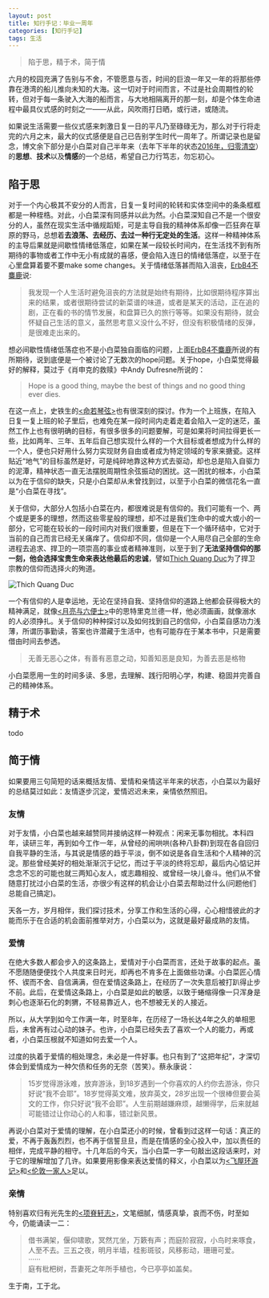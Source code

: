 ```yaml
---
layout: post
title: 知行手记：毕业一周年
categories: [知行手记]
tags: 生活
---
```


> 陷于思，精于术，简于情

六月的校园充满了告别与不舍，不管愿意与否，时间的巨浪一年又一年的将那些停靠在港湾的船儿推向未知的大海。这一切对于时间而言，不过是社会周期性的轮转，但对于每一条驶入大海的船而言，与大地相隔离开的那一刻，却是个体生命进程中最具仪式感的时刻之一——从此，风吹雨打日晒，或行进，或随流。

如果说生活需要一些仪式感来刺激日复一日的平凡乃至碌碌无为，那么对于行将走完的六月之末，最大的仪式感便是自己已告别学生时代一周年了。所谓记录也是留念，博文余下部分是小白菜对自己半年来（去年下半年的状态[2016年，归零清空](http://yongyuan.name/blog/year-turned-back.html)）的**思想**、**技术**以及**情感**的一个总结，希望自己力行笃志，勿忘初心。

## 陷于思

对于一个内心极其不安分的人而言，日复一复时间的轮转和实体空间中的条条框框都是一种桎梏。对此，小白菜深有同感并以此为然。小白菜深知自己不是一个很安分的人，虽然在现实生活中循规蹈矩，可是主导自我的精神体系却像一匹狂奔在草原的野马，总想着**去浪荡、去经历、去过一种行无定处的生活**。这样一种精神体系的主导后果就是间歇性情绪低落症，如果在某一段较长时间内，在生活找不到有所期待的事物或者工作中无小有成就的喜感，便会陷入连日的情绪低落症，以至于在心里盘算着要不要make some changes。关于情绪低落甚而陷入沮丧，[ErbB4不麋鹿](https://www.douban.com/people/81194074/)说:

> 我发现一个人生活时避免沮丧的方法就是始终有期待，比如很期待程序算出来的结果，或者很期待尝试的新菜谱的味道，或者是某天的活动，正在追的剧，正在看的书的情节发展，和盘算已久的旅行等等。如果没有期待，就会怀疑自己生活的意义，虽然思考意义没什么不好，但没有积极情绪的反弹，是很难走出来的。

想必间歇性情绪低落症也不是小白菜独自面临的问题，上面[ErbB4不麋鹿](https://www.douban.com/people/81194074/)所说的有所期待，说到底便是一个被讨论了无数次的hope问题。关于hope，小白菜觉得最好的解释，莫过于《肖申克的救赎》中Andy Dufresne所说的：

> Hope is a good thing, maybe the best of things and no good thing ever dies.

在这一点上，史铁生的[<命若琴弦>](https://book.douban.com/subject/1136988/)也有很深刻的探讨。作为一个上班族，在陷入日复一复上班的轮子里后，也难免在某一段时间内走着走着会陷入一定的迷茫，虽然工作上也有很明确的目标，有很多很多的问题要解，可是如果将时间拉得更长一些，比如两年、三年、五年后自己想实现什么样的一个大目标或者想成为什么样的一个人，便也只好用什么努力实现财务自由或者成为特定领域的专家来搪瓷。这样贴近“地气”的目标虽然是好，可是纯碎地靠这种方式去驱动，却也总是陷入自驱力的泥潭，精神状态一直无法摆脱周期性余弦振动的困扰。这一困扰的根本，小白菜以为在于信仰的缺失，只是小白菜却从未曾找到过，以至于小白菜的微信花名一直是“小白菜在寻找”。

关于信仰，大部分人包括小白菜在内，都很难说是有信仰的。我们可能有一个、两个或是更多的理想，然而这些零星般的理想，却不过是我们生命中的或大或小的一部分，它可能在较长的一段时间内对我们很重要，但是在下一个循环结中，它对于当前的自己而言已经无关痛痒了。信仰却不同，信仰是一个人用尽自己全部的生命进程去追求、捍卫的一项崇高的事业或者精神准则，以至于到了**无法坚持信仰的那一刻，他会选择宝贵生命来表达他最后的忠诚**，譬如[Thich Quang Duc](https://zh.wikipedia.org/wiki/%E9%87%8B%E5%BB%A3%E5%BE%B7)为了捍卫宗教的信仰而选择火的殉道。

![Thich Quang Duc](http://ose5hybez.bkt.clouddn.com/2017/draft/Thich_Quang_Duc.jpg)

一个有信仰的人是幸运地，无论在坚持自我、坚持信仰的道路上他都会获得极大的精神满足，就像[<月亮与六便士>](https://book.douban.com/subject/1858513/)中的思特里克兰德一样，他必须画画，就像溺水的人必须挣扎。关于信仰的种种探讨以及如何找到自己的信仰，小白菜自感功力浅薄，所谓历事勤读，答案也许潜藏于生活中，也有可能存在于某本书中，只是需要借由时间去参透。

> 无善无恶心之体，有善有恶意之动，知善知恶是良知，为善去恶是格物

小白菜愿用一生的时间多读、多思，去理解、践行阳明心学，构建、稳固并完善自己的精神体系。

## 精于术

todo

## 简于情

如果要用三句简短的话来概括友情、爱情和亲情这半年来的状态，小白菜以为最好的总结莫过如此：友情逐步沉淀，爱情迟迟未来，亲情依然照旧。

### 友情

对于友情，小白菜也越来越赞同并接纳这样一种观点：闲来无事勿相扰。本科四年，读研三年，再到如今工作一年，从曾经的闹哄哄(各种八卦群)到现在各自回归自我平静的生活，与其说是情感的趋于平淡，倒不如说是各自生活和个人精神的沉淀。那些曾经美好的相处渐渐沉于记忆，而过于平淡的终将忘却，最后内心惦记并念念不忘的可能也就三两知心友人，或志趣相投、或曾经一块儿奋斗。他们从不曾随意打扰过小白菜的生活，亦很少有这样的机会让小白菜去帮助过什么(问题他们总能自己搞定)。

天各一方，岁月相伴，我们探讨技术，分享工作和生活的心得，心心相惜彼此的才能而乐于在合适的机会面前推举对方，小白菜以为，这就是最好最成熟的友情。

### 爱情

在绝大多数人都会步入的这条路上，爱情对于小白菜而言，还处于故事的起点。虽不愿随随便便找个人共度来日时光，却再也不肯多在上面做些功课。小白菜匠心情怀、锲而不舍、自信满满，但在爱情这条路上，在经历了一次失意后被打趴得止步不前。此后，在爱情这条路上，小白菜是如此的敏感，以致于蜷缩得像一只浑身是刺心也逐渐石化的刺猬，不轻易靠近人，也不想被无关的人接近。

所以，从大学到如今工作满一年，时至8年，在历经了一场长达4年之久的单相思后，未曾再有过心动的妹子。也许，小白菜已经失去了喜欢一个人的能力，再或者，小白菜压根就不知道如何去爱一个人。

过度的执着于爱情的相处理念，未必是一件好事。也只有到了“这把年纪”，才深切体会到爱情成为一种欠债和任务的无奈（苦笑）。蔡永康说：

> 15岁觉得游泳难，放弃游泳，到18岁遇到一个你喜欢的人约你去游泳，你只好说“我不会耶”。18岁觉得英文难，放弃英文，28岁出现一个很棒但要会英文的工作，你只好说“我不会耶”。人生前期越嫌麻烦，越懒得学，后来就越可能错过让你动心的人和事，错过新风景。

再说小白菜对于爱情的理解，在小白菜还小的时候，曾看到过这样一句话：真正的爱，不再于轰轰烈烈，也不再于信誓旦旦，而是在情感的全心投入中，加以责任的相伴，完成平静的相守。十几年后的今天，当小白菜一字一句敲出这段话来时，对于它的理解增加了几许。如果要用影像来表达爱情的释义，小白菜以为[<飞屋环游记>](https://movie.douban.com/subject/2129039/)和[<伦敦一家人>](https://movie.douban.com/subject/5327189/)足以。

### 亲情

特别喜欢归有光先生的[<项脊轩志>](https://www.douban.com/group/topic/3096552/)，文笔细腻，情感真挚，哀而不伤，时至如今，仍能诵读一二：

> 借书满架，偃仰啸歌，冥然兀坐，万簌有声；而庭阶寂寂，小鸟时来啄食，人至不去。三五之夜，明月半墙，桂影斑驳，风移影动，珊珊可爱。  
······  
庭有枇杷树，吾妻死之年所手植也，今已亭亭如盖矣。 

生于南，工于北。







